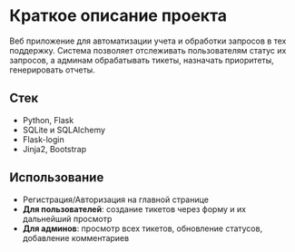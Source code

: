 # Краткое описание проекта
Веб приложение для автоматизации учета и обработки запросов в тех поддержку. Система позволяет отслеживать пользователям статус их запросов, а админам обрабатывать тикеты, назначать приоритеты, генерировать отчеты.

## Стек
- Python, Flask
- SQLite и SQLAlchemy
- Flask-login
- Jinja2, Bootstrap

## Использование
- Регистрация/Авторизация на главной странице
- **Для пользователей**: создание тикетов через форму и их дальнейший просмотр
- **Для админов**: просмотр всех тикетов, обновление статусов, добавление комментариев

